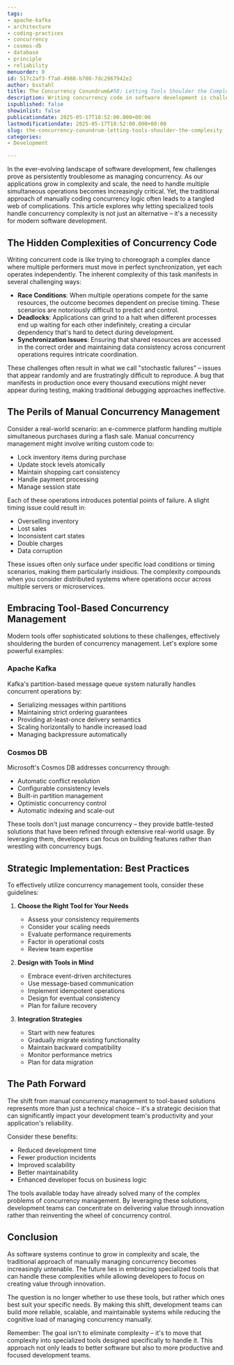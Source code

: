 ```yaml
---
tags:
- apache-kafka
- architecture
- coding-practices
- concurrency
- cosmos-db
- database
- principle
- reliability
menuorder: 0
id: 517c2af3-f7a8-4988-b700-7dc2967942e2
author: bsstahl
title: The Concurrency Conundrum&#58; Letting Tools Shoulder the Complexity
description: Writing concurrency code in software development is challenging, often resulting in unpredictable bugs and difficult maintenance. This article explores the reasons why manual concurrency management can lead to persistent issues and presents an alternative approach. By using modern tools, developers can focus on innovation while allowing specialized solutions to manage concurrency. Learn how to effectively navigate these challenges by letting tools take on the complexity.
ispublished: false
showinlist: false
publicationdate: 2025-05-17T18:52:00.000+00:00
lastmodificationdate: 2025-05-17T18:52:00.000+00:00
slug: the-concurrency-conundrum-letting-tools-shoulder-the-complexity
categories:
- Development

---
```


In the ever-evolving landscape of software development, few challenges prove as persistently troublesome as managing concurrency. As our applications grow in complexity and scale, the need to handle multiple simultaneous operations becomes increasingly critical. Yet, the traditional approach of manually coding concurrency logic often leads to a tangled web of complications. This article explores why letting specialized tools handle concurrency complexity is not just an alternative – it's a necessity for modern software development.

## The Hidden Complexities of Concurrency Code

Writing concurrent code is like trying to choreograph a complex dance where multiple performers must move in perfect synchronization, yet each operates independently. The inherent complexity of this task manifests in several challenging ways:

* **Race Conditions**: When multiple operations compete for the same resources, the outcome becomes dependent on precise timing. These scenarios are notoriously difficult to predict and control.
* **Deadlocks**: Applications can grind to a halt when different processes end up waiting for each other indefinitely, creating a circular dependency that's hard to detect during development.
* **Synchronization Issues**: Ensuring that shared resources are accessed in the correct order and maintaining data consistency across concurrent operations requires intricate coordination.

These challenges often result in what we call "stochastic failures" – issues that appear randomly and are frustratingly difficult to reproduce. A bug that manifests in production once every thousand executions might never appear during testing, making traditional debugging approaches ineffective.

## The Perils of Manual Concurrency Management

Consider a real-world scenario: an e-commerce platform handling multiple simultaneous purchases during a flash sale. Manual concurrency management might involve writing custom code to:

* Lock inventory items during purchase
* Update stock levels atomically
* Maintain shopping cart consistency
* Handle payment processing
* Manage session state

Each of these operations introduces potential points of failure. A slight timing issue could result in:

* Overselling inventory
* Lost sales
* Inconsistent cart states
* Double charges
* Data corruption

These issues often only surface under specific load conditions or timing scenarios, making them particularly insidious. The complexity compounds when you consider distributed systems where operations occur across multiple servers or microservices.

## Embracing Tool-Based Concurrency Management

Modern tools offer sophisticated solutions to these challenges, effectively shouldering the burden of concurrency management. Let's explore some powerful examples:

### Apache Kafka

Kafka's partition-based message queue system naturally handles concurrent operations by:

* Serializing messages within partitions
* Maintaining strict ordering guarantees
* Providing at-least-once delivery semantics
* Scaling horizontally to handle increased load
* Managing backpressure automatically

### Cosmos DB

Microsoft's Cosmos DB addresses concurrency through:

* Automatic conflict resolution
* Configurable consistency levels
* Built-in partition management
* Optimistic concurrency control
* Automatic indexing and scale-out

These tools don't just manage concurrency – they provide battle-tested solutions that have been refined through extensive real-world usage. By leveraging them, developers can focus on building features rather than wrestling with concurrency bugs.

## Strategic Implementation: Best Practices

To effectively utilize concurrency management tools, consider these guidelines:

1. **Choose the Right Tool for Your Needs**
   * Assess your consistency requirements
   * Consider your scaling needs
   * Evaluate performance requirements
   * Factor in operational costs
   * Review team expertise

2. **Design with Tools in Mind**
   * Embrace event-driven architectures
   * Use message-based communication
   * Implement idempotent operations
   * Design for eventual consistency
   * Plan for failure recovery

3. **Integration Strategies**
   * Start with new features
   * Gradually migrate existing functionality
   * Maintain backward compatibility
   * Monitor performance metrics
   * Plan for data migration

## The Path Forward

The shift from manual concurrency management to tool-based solutions represents more than just a technical choice – it's a strategic decision that can significantly impact your development team's productivity and your application's reliability.

Consider these benefits:

* Reduced development time
* Fewer production incidents
* Improved scalability
* Better maintainability
* Enhanced developer focus on business logic

The tools available today have already solved many of the complex problems of concurrency management. By leveraging these solutions, development teams can concentrate on delivering value through innovation rather than reinventing the wheel of concurrency control.

## Conclusion

As software systems continue to grow in complexity and scale, the traditional approach of manually managing concurrency becomes increasingly untenable. The future lies in embracing specialized tools that can handle these complexities while allowing developers to focus on creating value through innovation.

The question is no longer whether to use these tools, but rather which ones best suit your specific needs. By making this shift, development teams can build more reliable, scalable, and maintainable systems while reducing the cognitive load of managing concurrency manually.

Remember: The goal isn't to eliminate complexity – it's to move that complexity into specialized tools designed specifically to handle it. This approach not only leads to better software but also to more productive and focused development teams.
